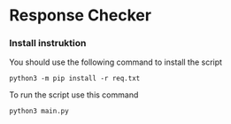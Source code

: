 # Response Checker

### Install instruktion

You should use the following command to install the script

```
python3 -m pip install -r req.txt
```

To run the script use this command
~~~
python3 main.py
~~~
